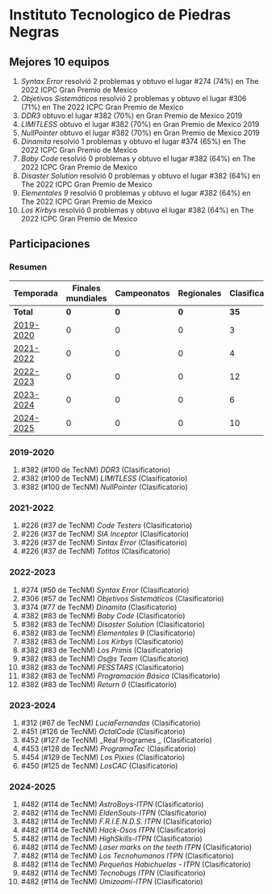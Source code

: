 # Instituto Tecnologico de Piedras Negras

## Mejores 10 equipos

1. _Syntax Error_ resolvió 2 problemas y obtuvo el lugar #274 (74%) en The 2022 ICPC Gran Premio de Mexico
1. _Objetivos Sistemáticos_ resolvió 2 problemas y obtuvo el lugar #306 (71%) en The 2022 ICPC Gran Premio de Mexico
1. _DDR3_ obtuvo el lugar #382 (70%) en Gran Premio de Mexico 2019
1. _LIMITLESS_ obtuvo el lugar #382 (70%) en Gran Premio de Mexico 2019
1. _NullPointer_ obtuvo el lugar #382 (70%) en Gran Premio de Mexico 2019
1. _Dinamita_ resolvió 1 problemas y obtuvo el lugar #374 (65%) en The 2022 ICPC Gran Premio de Mexico
1. _Baby Code_ resolvió 0 problemas y obtuvo el lugar #382 (64%) en The 2022 ICPC Gran Premio de Mexico
1. _Disaster Solution_ resolvió 0 problemas y obtuvo el lugar #382 (64%) en The 2022 ICPC Gran Premio de Mexico
1. _Elementales 9_ resolvió 0 problemas y obtuvo el lugar #382 (64%) en The 2022 ICPC Gran Premio de Mexico
1. _Los Kirbys_ resolvió 0 problemas y obtuvo el lugar #382 (64%) en The 2022 ICPC Gran Premio de Mexico

## Participaciones

### Resumen

| Temporada | Finales mundiales | Campeonatos | Regionales | Clasificatorios | Equipos |
| --- | --- | --- | --- | --- | --- |
| **Total** | **0** | **0** | **0** | **35** | **35** |
| [2019-2020](#2019-2020) | 0 | 0 | 0 | 3 | 3 |
| [2021-2022](#2021-2022) | 0 | 0 | 0 | 4 | 4 |
| [2022-2023](#2022-2023) | 0 | 0 | 0 | 12 | 12 |
| [2023-2024](#2023-2024) | 0 | 0 | 0 | 6 | 6 |
| [2024-2025](#2024-2025) | 0 | 0 | 0 | 10 | 10 |

### 2019-2020

1. #382 (#100 de TecNM) _DDR3_ (Clasificatorio)
1. #382 (#100 de TecNM) _LIMITLESS_ (Clasificatorio)
1. #382 (#100 de TecNM) _NullPointer_ (Clasificatorio)

### 2021-2022

1. #226 (#37 de TecNM) _Code Testers_ (Clasificatorio)
1. #226 (#37 de TecNM) _SIA Inceptor_ (Clasificatorio)
1. #226 (#37 de TecNM) _Sintax Error_ (Clasificatorio)
1. #226 (#37 de TecNM) _Totitos_ (Clasificatorio)

### 2022-2023

1. #274 (#50 de TecNM) _Syntax Error_ (Clasificatorio)
1. #306 (#57 de TecNM) _Objetivos Sistemáticos_ (Clasificatorio)
1. #374 (#77 de TecNM) _Dinamita_ (Clasificatorio)
1. #382 (#83 de TecNM) _Baby Code_ (Clasificatorio)
1. #382 (#83 de TecNM) _Disaster Solution_ (Clasificatorio)
1. #382 (#83 de TecNM) _Elementales 9_ (Clasificatorio)
1. #382 (#83 de TecNM) _Los Kirbys_ (Clasificatorio)
1. #382 (#83 de TecNM) _Los Primis_ (Clasificatorio)
1. #382 (#83 de TecNM) _Os@s Team_ (Clasificatorio)
1. #382 (#83 de TecNM) _PESSTARS_ (Clasificatorio)
1. #382 (#83 de TecNM) _Programación Básica_ (Clasificatorio)
1. #382 (#83 de TecNM) _Return  0_ (Clasificatorio)

### 2023-2024

1. #312 (#67 de TecNM) _LuciaFernandas_ (Clasificatorio)
1. #451 (#126 de TecNM) _OctalCode_ (Clasificatorio)
1. #452 (#127 de TecNM) _Real Programes _ (Clasificatorio)
1. #453 (#128 de TecNM) _ProgramaTec_ (Clasificatorio)
1. #454 (#129 de TecNM) _Los Pixies_ (Clasificatorio)
1. #450 (#125 de TecNM) _LosCAC_ (Clasificatorio)

### 2024-2025

1. #482 (#114 de TecNM) _AstroBoys-ITPN_ (Clasificatorio)
1. #482 (#114 de TecNM) _EldenSouls-ITPN_ (Clasificatorio)
1. #482 (#114 de TecNM) _F.R.I.E.N.D.S. ITPN_ (Clasificatorio)
1. #482 (#114 de TecNM) _Hack-Osos ITPN_ (Clasificatorio)
1. #482 (#114 de TecNM) _HighSkills-ITPN_ (Clasificatorio)
1. #482 (#114 de TecNM) _Laser marks on the teeth ITPN_ (Clasificatorio)
1. #482 (#114 de TecNM) _Los Tecnohumanos ITPN_ (Clasificatorio)
1. #482 (#114 de TecNM) _Pequeñas Habichuelas - ITPN_ (Clasificatorio)
1. #482 (#114 de TecNM) _Tecnobugs ITPN_ (Clasificatorio)
1. #482 (#114 de TecNM) _Umizoomi-ITPN_ (Clasificatorio)




